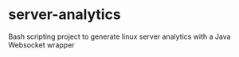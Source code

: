 # server-analytics
Bash scripting project to generate linux server analytics with a Java Websocket wrapper
